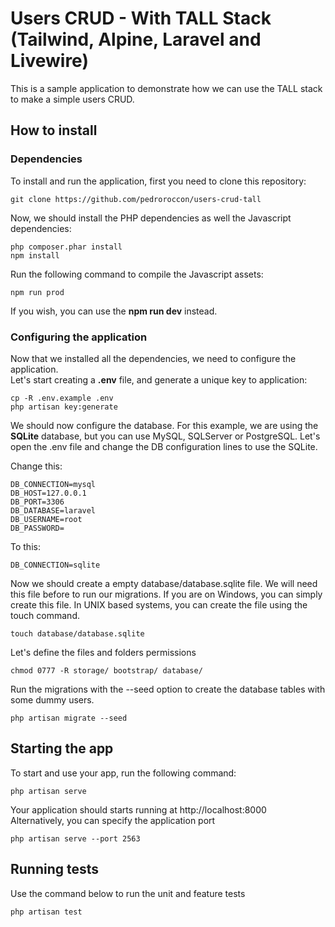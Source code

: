 # Users CRUD - With TALL Stack (Tailwind, Alpine, Laravel and Livewire)
This is a sample application to demonstrate how we can use the TALL stack to make a simple users CRUD.

## How to install

### Dependencies
To install and run the application, first you need to clone this repository:  
```
git clone https://github.com/pedroroccon/users-crud-tall
```

Now, we should install the PHP dependencies as well the Javascript dependencies:  
```
php composer.phar install
npm install
```

Run the following command to compile the Javascript assets:
```
npm run prod
```
If you wish, you can use the **npm run dev** instead.

### Configuring the application
Now that we installed all the dependencies, we need to configure the application.  
Let's start creating a **.env** file, and generate a unique key to application:
```
cp -R .env.example .env
php artisan key:generate
```

We should now configure the database. For this example, we are using the **SQLite** database, but you can use MySQL, SQLServer or PostgreSQL. Let's open the .env file and change the DB configuration lines to use the SQLite.  

Change this:
```
DB_CONNECTION=mysql
DB_HOST=127.0.0.1
DB_PORT=3306
DB_DATABASE=laravel
DB_USERNAME=root
DB_PASSWORD=
```

To this:  
```
DB_CONNECTION=sqlite
```

Now we should create a empty database/database.sqlite file. We will need this file before to run our migrations. If you are on Windows, you can simply create this file. In UNIX based systems, you can create the file using the touch command.
```
touch database/database.sqlite
````

Let's define the files and folders permissions
```
chmod 0777 -R storage/ bootstrap/ database/
```

Run the migrations with the --seed option to create the database tables with some dummy users.

```
php artisan migrate --seed
```

## Starting the app
To start and use your app, run the following command:
```
php artisan serve
```

Your application should starts running at http://localhost:8000  
Alternatively, you can specify the application port

```
php artisan serve --port 2563
```

## Running tests
Use the command below to run the unit and feature tests

```
php artisan test
```